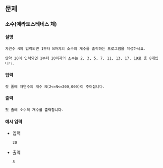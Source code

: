 ## 문제

###  소수(에라토스테네스 체)

#### 설명
```
자연수 N이 입력되면 1부터 N까지의 소수의 개수를 출력하는 프로그램을 작성하세요.

만약 20이 입력되면 1부터 20까지의 소수는 2, 3, 5, 7, 11, 13, 17, 19로 총 8개입니다.
```

#### 입력
```
첫 줄에 자연수의 개수 N(2<=N<=200,000)이 주어집니다.
```

#### 출력
```
첫 줄에 소수의 개수를 출력합니다.
```

#### 예시 입력
- 입력
    ```
    20
    ```
- 출력
    ```
  8    
  ```
